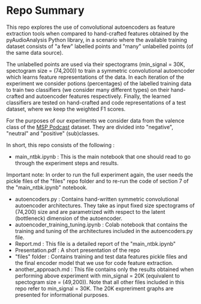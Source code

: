 # Repo Summary

This repo explores the use of convolutional autoencoders as feature extraction tools when compared to hand-crafted features obtained by the pyAudioAnalysis Python library, in a scenario where the available training dataset consists of "a few" labelled points and "many" unlabelled points (of the same data source).

The unlabelled points are used via their spectograms (min_signal = 30K, spectogram size = (74,200)) to train a symmetric convolutional autoencoder which learns feature representations of the data. In each iteration of the experiment we consider potions (percentages) of the labelled training data to train two classifiers (we consider many different types) on their hand-crafted and autoencoder features respectively. Finally, the learned classifiers are tested on hand-crafted and code representations of a test dataset, where we keep the weighted F1 scores.

For the purposes of our experiments we consider data from the valence class of the [MSP Podcast](https://ecs.utdallas.edu/research/researchlabs/msp-lab/MSP-Podcast.html) dataset. They are divided into "negative", "neutral" and "positive" (sub)classes.

In short, this repo consists of the following :
- main_ntbk.ipynb : This is the main notebook that one should read to go through the experiment steps and results.

Important note: In order to run the full experiment again, the user needs the pickle files of the "files" repo folder and to re-run the code of section 7 of the "main_ntbk.ipynb" notebook.
- autoencoders.py : Contains hand-written symmetric convolutional autoencoder architectures. They take as input fixed size spectograms of (74,200) size and are parametrized with respect to the latent (bottleneck) dimension of the autoencoder.  
- autoencoder_training_tuning.ipynb : Colab notebook that contains the training and tuning of the architectures included in the autoencoders.py file.
- Report.md : This file is a detailed report of the "main_ntbk.ipynb"
- Presentation.pdf : A short presentation of the repo
- "files" folder : Contains training and test data features pickle files and the final encoder model that we use for code feature extraction.
- another_approach.md : This file contains only the results obtained when performing above experiment with min_signal = 20K (equivalent to spectogram size = (49,200)).
Note that all other files included in this repo refer to min_signal = 30K. The 20K expreriment graphs are presented for informational purposes.
